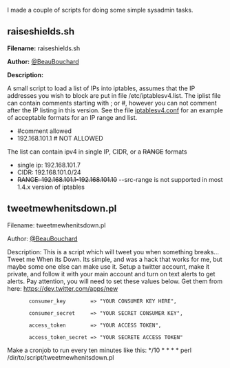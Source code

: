 I made a couple of scripts for doing some simple sysadmin tasks.


## raiseshields.sh

 **Filename:** raiseshields.sh
 
 **Author:** [@BeauBouchard](http://www.twitter.com/beaubouchard)
 
 **Description:**
 
A small script to load a list of IPs into iptables, assumes that the IP addresses you wish to block are put in file /etc/iptablesv4.list. The iplist file can contain comments starting with ; or #, however you can not comment after the IP listing in this version. See the file [iptablesv4.conf](https://raw.githubusercontent.com/BeauBouchard/Sysadmin-scripts/master/etc/iptablesv4.conf) for an example of acceptable formats for an IP range and list.

 * #comment allowed
 * 192.168.101.1 # NOT ALLOWED

The list can contain ipv4 in single IP, CIDR, or a ~~RANGE~~ formats
 * single ip:  192.168.101.7
 * CIDR: 192.168.101.0/24
 * ~~RANGE: 192.168.101.1-192.168.101.10~~ --src-range is not supported in most 1.4.x version of iptables





## tweetmewhenitsdown.pl

 Filename: tweetmewhenitsdown.pl
 
 Author: [@BeauBouchard](http://www.twitter.com/beaubouchard)
 
 Description: This is a script which will tweet you when something breaks... Tweet me When its Down. 
 Its simple, and was a hack that works for me, but maybe some one else can make use it.
 Setup a twitter account, make it private, and follow it with your main account and turn on text alerts to get alerts.
 Pay attention, you will need to set these values below. Get them from here: https://dev.twitter.com/apps/new
 
           consumer_key        => "YOUR CONSUMER KEY HERE",
           
           consumer_secret     => "YOUR SECRET CONSUMER KEY",
           
           access_token        => "YOUR ACCESS TOKEN",
           
           access_token_secret => "YOUR SECRETE ACCESS TOKEN" 


 Make a cronjob to run every ten minutes like this:  */10 * * * * perl /dir/to/script/tweetmewhenitsdown.pl
